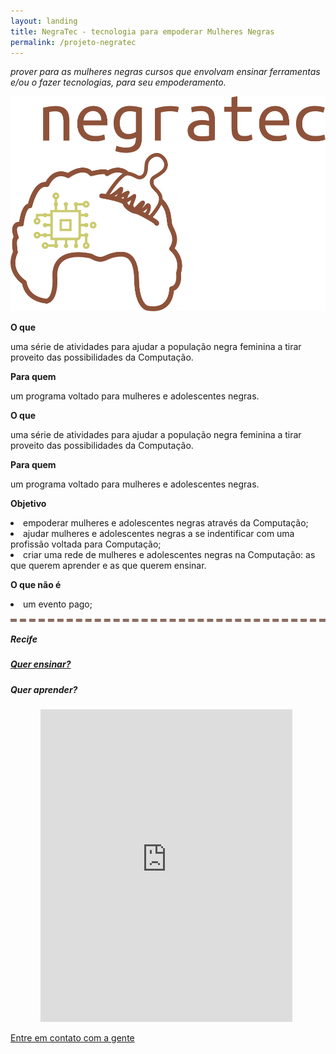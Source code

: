 ```yaml
---
layout: landing
title: NegraTec - tecnologia para empoderar Mulheres Negras
permalink: /projeto-negratec
---
```

<i class="missao-negratec">prover para as mulheres negras cursos que envolvam ensinar ferramentas e/ou o fazer tecnologias, para seu empoderamento.</i>

<img class="img-negratec" src="assets/images/negratec-logo.png" />

<b>O que</b>

uma série de atividades para ajudar a população negra feminina a tirar proveito das possibilidades da Computação.

<b>Para quem</b>

um programa voltado para mulheres e adolescentes negras.

<div id="mobile-evento">
  <b>O que</b>

  <p>uma série de atividades para ajudar a população negra feminina a tirar proveito das possibilidades da Computação.</p>

  <b>Para quem</b>

  <p>um programa voltado para mulheres e adolescentes negras.</p>
</div>

<b>Objetivo</b>

<li>empoderar mulheres e adolescentes negras através da Computação;</li>

<li>ajudar mulheres e adolescentes negras a se indentificar com uma profissão voltada para Computação;</li>

<li>criar uma rede de mulheres e adolescentes negras na Computação: as que querem aprender e as que querem ensinar.</li>

<b>O que não é</b>

<li>um evento pago;</li>

<div style="border-top: 5px dashed #8d6e63; margin-top: 15px;"></div>

##### Recife

##### <a href="https://goo.gl/forms/75MNZ2VgiQD0FRri1" target="_blank">Quer ensinar?</a>
##### Quer aprender? 
<iframe style="width: 80%; margin-left: 9.5%" src="https://docs.google.com/forms/d/e/1FAIpQLSelpA_l0IvOB_CuUIx84JfiPCg4B9nio0onXK1gT3pfVX_-7A/viewform?embedded=true" height="500" frameborder="0" marginheight="0" marginwidth="0">Carregando…</iframe>

<a href="mailto:negratec@gmail.com">Entre em contato com a gente</a>
